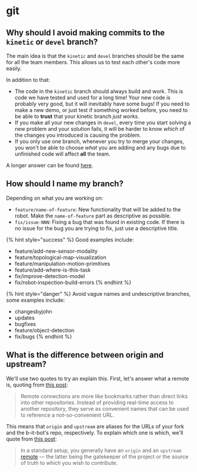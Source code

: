 # git

## Why should I avoid making commits to the `kinetic` or `devel` branch?

The main idea is that the `kinetic` and `devel` branches should be the same for all the team members. This allows us to test each other's code more easily. 

In addition to that: 

* The code in the `kinetic` branch should always build and work. This is code we have tested and used for a long time! Your new code is probably very good, but it will inevitably have some bugs! If you need to make a new demo, or just test if something worked before, you need to be able to **trust** that your kinetic branch _just works_.
* If you make all your new changes in `devel`, every time you start solving a new problem and your solution fails, it will be harder to know _which_ of the changes you introduced is causing the problem.
* If you only use one branch, whenever you try to merge your changes, you won't be able to choose _what_ you are adding and any bugs due to unfinished code will affect **all** the team.

A longer answer can be found [here](https://thenewstack.io/dont-mess-with-the-master-working-with-branches-in-git-and-github/).

## How should I name my branch?

Depending on what you are working on:

* `feature/name-of-feature`: New functionality that will be added to the robot.  Make the `name-of-feature` part as descriptive as possible.
* `fix/issue-NNN`: Fixing a bug that was found in existing code. If there is no issue for the bug you are trying to fix, just use a descriptive title.

{% hint style="success" %}
Good examples include:

* feature/add-new-sensor-modality
* feature/topological-map-visualization
* feature/manipulation-motion-primitives
* feature/add-where-is-this-task
* fix/improve-detection-model
* fix/robot-inspection-build-errors
{% endhint %}

{% hint style="danger" %}
Avoid vague names and undescriptive branches, some examples include:

* changesbyjohn
* updates
* bugfixes
* feature/object-detection
* fix/bugs
{% endhint %}

## What is the difference between origin and upstream?

We'll use two quotes to try an explain this. First, let's answer what a remote is, quoting from [this post](https://www.atlassian.com/git/tutorials/syncing):

> Remote connections are more like bookmarks rather than direct links into other repositories. Instead of providing real-time access to another repository, they serve as convenient names that can be used to reference a not-so-convenient URL.

This means that `origin` and `upstream` are aliases for the URLs of your fork and the b-it-bot's repo, respectively.  To explain which one is which, we'll quote  from [this post](https://www.atlassian.com/git/tutorials/git-forks-and-upstreams):

> In a standard setup, you generally have an `origin` and an `upstream` [remote](https://www.atlassian.com/git/tutorials/syncing/git-remote) — the latter being the gatekeeper of the project or the source of truth to which you wish to contribute.

